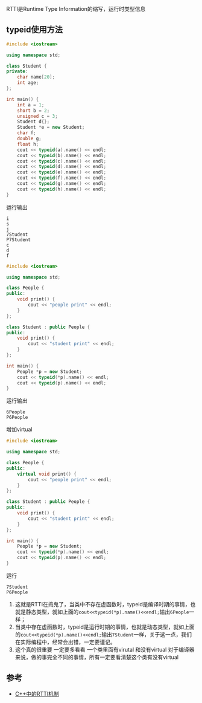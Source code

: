 RTTI是Runtime Type Information的缩写，运行时类型信息

## typeid使用方法

```cpp
#include <iostream>

using namespace std;

class Student {
private:
    char name[20];
    int age;
};

int main() {
    int a = 1;
    short b = 2;
    unsigned c = 3;
    Student d{};
    Student *e = new Student;
    char f;
    double g;
    float h;
    cout << typeid(a).name() << endl;
    cout << typeid(b).name() << endl;
    cout << typeid(c).name() << endl;
    cout << typeid(d).name() << endl;
    cout << typeid(e).name() << endl;
    cout << typeid(f).name() << endl;
    cout << typeid(g).name() << endl;
    cout << typeid(h).name() << endl;
}
```

运行输出

```
i
s
j
7Student
P7Student
c
d
f
```

```cpp
#include <iostream>

using namespace std;

class People {
public:
    void print() {
        cout << "people print" << endl;
    }
};

class Student : public People {
public:
    void print() {
        cout << "student print" << endl;
    }
};

int main() {
    People *p = new Student;
    cout << typeid(*p).name() << endl;
    cout << typeid(p).name() << endl;
}
```

运行输出

```
6People
P6People
```

增加virtual

```cpp
#include <iostream>

using namespace std;

class People {
public:
    virtual void print() {
        cout << "people print" << endl;
    }
};

class Student : public People {
public:
    void print() {
        cout << "student print" << endl;
    }
};

int main() {
    People *p = new Student;
    cout << typeid(*p).name() << endl;
    cout << typeid(p).name() << endl;
}
```

运行

```
7Student
P6People
```

1. 这就是RTTI在捣鬼了，当类中不存在虚函数时，typeid是编译时期的事情，也就是静态类型，就如上面的`cout<<typeid(*p).name()<<endl;`输出`6People`一样；
2. 当类中存在虚函数时，typeid是运行时期的事情，也就是动态类型，就如上面的`cout<<typeid(*p).name()<<endl;`输出`7Student`一样，关于这一点，我们在实际编程中，经常会出错，一定要谨记。
3. 这个真的很重要 一定要多看看 一个类里面有virutal 和没有virtual 对于编译器来说，做的事完全不同的事情，所有一定要看清楚这个类有没有virtual



## 参考

- [C++中的RTTI机制](https://www.jianshu.com/p/3b4a80adffa7)